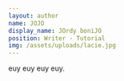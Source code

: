 ```yaml
---
layout: author
name: JOJO
display_name: JOrdy boniJO
position: Writer - Tutorial
img: /assets/uploads/lacie.jpg
---
```


euy euy euy euy.